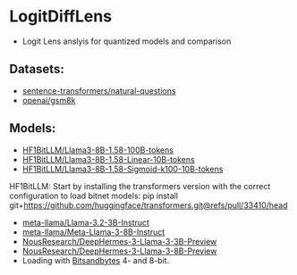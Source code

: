 # LogitDiffLens

- Logit Lens anslyis for quantized models and comparison

## Datasets:
- [sentence-transformers/natural-questions](https://huggingface.co/datasets/sentence-transformers/natural-questions)
- [openai/gsm8k](https://huggingface.co/datasets/openai/gsm8k/viewer/main/train?row=7294)
## Models:
- [HF1BitLLM/Llama3-8B-1.58-100B-tokens](https://huggingface.co/HF1BitLLM/Llama3-8B-1.58-100B-tokens)
- [HF1BitLLM/Llama3-8B-1.58-Linear-10B-tokens](https://huggingface.co/HF1BitLLM/Llama3-8B-1.58-Linear-10B-tokens)
- [HF1BitLLM/Llama3-8B-1.58-Sigmoid-k100-10B-tokens](https://huggingface.co/HF1BitLLM/Llama3-8B-1.58-Sigmoid-k100-10B-tokens)

HF1BitLLM: Start by installing the transformers version with the correct configuration to load bitnet models:
pip install git+https://github.com/huggingface/transformers.git@refs/pull/33410/head

- [meta-llama/Llama-3.2-3B-Instruct](https://huggingface.co/meta-llama/Llama-3.2-3B-Instruct)
- [meta-llama/Meta-Llama-3-8B-Instruct](https://huggingface.co/meta-llama/Meta-Llama-3-8B-Instruct)
- [NousResearch/DeepHermes-3-Llama-3-3B-Preview](https://huggingface.co/NousResearch/DeepHermes-3-Llama-3-3B-Preview)
- [NousResearch/DeepHermes-3-Llama-3-8B-Preview](https://huggingface.co/NousResearch/DeepHermes-3-Llama-3-8B-Preview)
- Loading with [Bitsandbytes](https://huggingface.co/docs/transformers/en/quantization/bitsandbytes) 4- and 8-bit.

